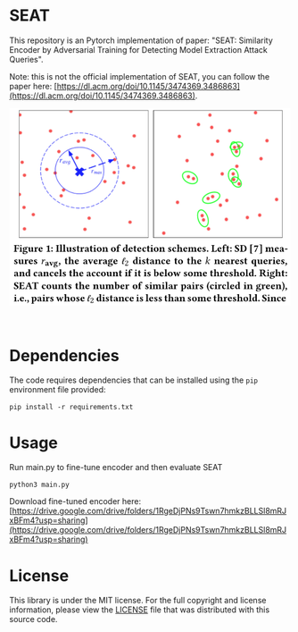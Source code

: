 
# SEAT

This repository is an Pytorch implementation of paper: "SEAT: Similarity Encoder by Adversarial Training for Detecting Model Extraction Attack Queries".


Note: this is not the official implementation of SEAT, you can follow the paper here: [https://dl.acm.org/doi/10.1145/3474369.3486863](https://dl.acm.org/doi/10.1145/3474369.3486863).


![Illustration of detection schemes of SEAT.](https://raw.githubusercontent.com/grasses/SEAT/master/exp/figure1.png)

<br>

# Dependencies

The code requires dependencies that can be installed using the `pip` environment file provided:
```
pip install -r requirements.txt
```

# Usage

Run main.py to fine-tune encoder and then evaluate SEAT
```
python3 main.py
```

Download fine-tuned encoder here: [https://drive.google.com/drive/folders/1RgeDjPNs9Tswn7hmkzBLLSl8mRJxBFm4?usp=sharing](https://drive.google.com/drive/folders/1RgeDjPNs9Tswn7hmkzBLLSl8mRJxBFm4?usp=sharing)


# License

This library is under the MIT license. 
For the full copyright and license information, please view the [LICENSE](https://raw.githubusercontent.com/grasses/SEAT/master/LICENSE) file that was distributed with this source code.
